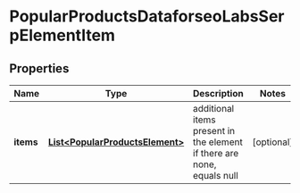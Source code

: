 

# PopularProductsDataforseoLabsSerpElementItem


## Properties

| Name | Type | Description | Notes |
|------------ | ------------- | ------------- | -------------|
|**items** | [**List&lt;PopularProductsElement&gt;**](PopularProductsElement.md) | additional items present in the element if there are none, equals null |  [optional] |



